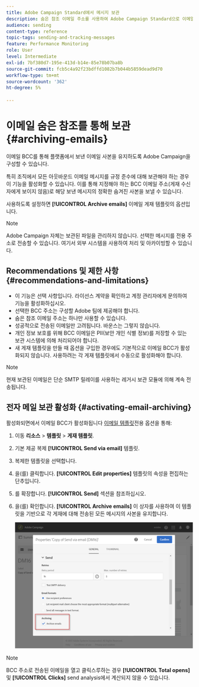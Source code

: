 ```yaml
---
title: Adobe Campaign Standard에서 메시지 보관
description: 숨은 참조 이메일 주소를 사용하여 Adobe Campaign Standard으로 이메일을 보관하는 방법을 알아봅니다.
audience: sending
content-type: reference
topic-tags: sending-and-tracking-messages
feature: Performance Monitoring
role: User
level: Intermediate
exl-id: 7bf380d7-195e-413d-b14e-85e78b07ba8b
source-git-commit: fcb5c4a92f23bdffd1082b7b044b5859dead9d70
workflow-type: tm+mt
source-wordcount: '362'
ht-degree: 5%

---
```


# 이메일 숨은 참조를 통해 보관{#archiving-emails}

이메일 BCC를 통해 플랫폼에서 보낸 이메일 사본을 유지하도록 Adobe Campaign을 구성할 수 있습니다.

특히 조직에서 모든 아웃바운드 이메일 메시지를 규정 준수에 대해 보관해야 하는 경우 이 기능을 활성화할 수 있습니다. 이를 통해 지정해야 하는 BCC 이메일 주소(게재 수신자에게 보이지 않음)로 해당 보낸 메시지의 정확한 숨겨진 사본을 보낼 수 있습니다.

사용하도록 설정하면 **[!UICONTROL Archive emails]** 이메일 게재 템플릿의 옵션입니다.

>[!NOTE]
>
>Adobe Campaign 자체는 보관된 파일을 관리하지 않습니다. 선택한 메시지를 전용 주소로 전송할 수 있습니다. 여기서 외부 시스템을 사용하여 처리 및 아카이빙할 수 있습니다.

## Recommendations 및 제한 사항 {#recommendations-and-limitations}

* 이 기능은 선택 사항입니다. 라이선스 계약을 확인하고 계정 관리자에게 문의하여 기능을 활성화하십시오.
* 선택한 BCC 주소는 구성할 Adobe 팀에 제공해야 합니다.
* 숨은 참조 이메일 주소는 하나만 사용할 수 있습니다.
* 성공적으로 전송된 이메일만 고려됩니다. 바운스는 그렇지 않습니다.
* 개인 정보 보호를 위해 BCC 이메일은 PII(보안 개인 식별 정보)를 저장할 수 있는 보관 시스템에 의해 처리되어야 합니다.
* 새 게재 템플릿을 만들 때 옵션을 구입한 경우에도 기본적으로 이메일 BCC가 활성화되지 않습니다. 사용하려는 각 게재 템플릿에서 수동으로 활성화해야 합니다.

>[!NOTE]
>
>현재 보관된 이메일은 단순 SMTP 릴레이를 사용하는 레거시 보관 모듈에 의해 계속 전송됩니다.

## 전자 메일 보관 활성화 {#activating-email-archiving}

활성화되면에서 이메일 BCC가 활성화됩니다 [이메일 템플릿](../../start/using/marketing-activity-templates.md)전용 옵션을 통해:

1. 이동 **리소스** > **템플릿** > **게재 템플릿**.
1. 기본 제공 복제 **[!UICONTROL Send via email]** 템플릿.
1. 복제한 템플릿을 선택합니다.
1. 을(를) 클릭합니다. **[!UICONTROL Edit properties]** 템플릿의 속성을 편집하는 단추입니다.
1. 를 확장합니다. **[!UICONTROL Send]** 섹션을 참조하십시오.
1. 을(를) 확인합니다. **[!UICONTROL Archive emails]** 이 상자를 사용하여 이 템플릿을 기반으로 각 게재에 대해 전송된 모든 메시지의 사본을 유지합니다.

   ![](assets/email_archiving.png)

>[!NOTE]
>
>BCC 주소로 전송된 이메일을 열고 클릭스루하는 경우 **[!UICONTROL Total opens]** 및 **[!UICONTROL Clicks]** send analysis에서 계산되지 않을 수 있습니다.
